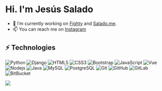 # Hi. I'm Jesús Salado


- 🔭 I’m currently working on [Fighty](https://fighty.es/) and [Salado.me](https://salado.me/).
- 📫 You can reach me on [Instagram](https://instagram.com/salado_me)

## ⚡ Technologies


![Python](https://img.shields.io/badge/-Python-181717?style=flat-square&logo=python)
![Django](https://img.shields.io/badge/-Django-181717?style=flat-square&logo=Django)
![HTML5](https://img.shields.io/badge/-HTML5-E34F26?style=flat-square&logo=html5&logoColor=white)
![CSS3](https://img.shields.io/badge/-CSS3-1572B6?style=flat-square&logo=css3)
![Bootstrap](https://img.shields.io/badge/-Bootstrap-563D7C?style=flat-square&logo=bootstrap)
![JavaScript](https://img.shields.io/badge/-JavaScript-black?style=flat-square&logo=javascript)
![Vue](https://img.shields.io/badge/vue-3-green.svg)
![Nodejs](https://img.shields.io/badge/-Nodejs-black?style=flat-square&logo=Node.js)
![Java](https://img.shields.io/badge/-Java-black?style=flat-square&logo=Java)
![MySQL](https://img.shields.io/badge/-MySQL-black?style=flat-square&logo=mysql)
![PostgreSQL](https://img.shields.io/badge/-PostgreSQL-black?style=flat-square&logo=postgresql)
![Git](https://img.shields.io/badge/-Git-black?style=flat-square&logo=git)
![GitHub](https://img.shields.io/badge/-GitHub-181717?style=flat-square&logo=github)
![GitLab](https://img.shields.io/badge/Gitlab-232F3E?style=flat-square&logo=GitLab)
![BitBucket](https://img.shields.io/badge/-BitBucket-darkblue?style=flat-square&logo=bitbucket)

<img align="left" src="https://github-readme-stats.vercel.app/api?username=thefjs14&4&count_private=true" />

